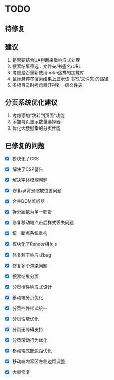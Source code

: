 # TODO

## 待修复

## 建议
1. 是否要结合UA判断来做响应式处理
2. 搜索结果筛选：文件夹/书签名/URL
3. 考虑是否重新使用oobe这样的加载库
4. 鼠标悬停在搜索结果上显示该 书签/文件夹 的路径
5. 多根目录时考虑展开得到一级文件夹

## 分页系统优化建议
1. 考虑添加"跳转到页面"功能
2. 添加每页显示数量选择器
3. 优化大数据集的分页性能


## 已修复的问题

- [x] 模块化了CSS

- [x] 解决了CSP警告

- [x] 解决字体模糊问题

- [x] 修复gif背景缩放位置问题

- [x] 合并DOM监听器

- [x] 拆分函数为单一职责

- [x] 修复移动端点击后样式丢失问题

- [x] 统一断点系统重构

- [x] 模块化了Render相关js

- [x] 修复若干响应式bug

- [x] 修复多个渲染问题

- [x] 搜索结果分页

- [x] 分页控件响应式设计

- [x] 移动端分页优化

- [x] 分页控件样式统一

- [x] 分页性能优化

- [x] 分页无障碍支持

- [x] 分页滚动行为优化

- [x] 移动端底部边距优化

- [x] 移动端内容区左侧边距调整

- [x] 大量修复
